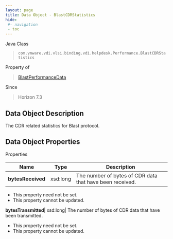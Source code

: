 ```yaml
---
layout: page
title: Data Object - BlastCDRStatistics
hide:
 #- navigation
 - toc
---
```






Java Class  
> `com.vmware.vdi.vlsi.binding.vdi.helpdesk.Performance.BlastCDRStatistics`

Property of  
> [BlastPerformanceData](vdi.helpdesk.Performance.BlastPerformanceData.md#field_detail)

Since  
> Horizon 7.3


## Data Object Description 

The CDR related statistics for Blast protocol. 

## Data Object Properties

Properties

Name |  Type |  Description   
---|---|---  
**bytesReceived**|  xsd:long|  The number of bytes of CDR data that have been received.   


 * This property need not be set.
 * This property cannot be updated.

  
**bytesTransmitted**|  xsd:long|  The number of bytes of CDR data that have been transmitted.   


 * This property need not be set.
 * This property cannot be updated.

  
  
  
   
  
  
